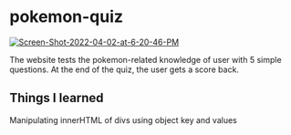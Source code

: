 # pokemon-quiz

<a href="https://ibb.co/cDy4TZc"><img src="https://i.ibb.co/3BTghjy/Screen-Shot-2022-04-02-at-6-20-46-PM.png" alt="Screen-Shot-2022-04-02-at-6-20-46-PM" border="0"></a>

The website tests the pokemon-related knowledge of user with 5 simple questions.
At the end of the quiz, the user gets a score back.

## Things I learned
Manipulating innerHTML of divs using object key and values
